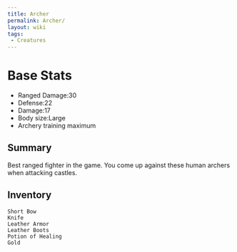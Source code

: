 ```yaml
---
title: Archer
permalink: Archer/
layout: wiki
tags:
 - Creatures
---
```


Base Stats
==========

-   Ranged Damage:30
-   Defense:22
-   Damage:17
-   Body size:Large
-   Archery training maximum

Summary
-------

Best ranged fighter in the game. You come up against these human archers
when attacking castles.

Inventory
---------

`Short Bow`  
`Knife`  
`Leather Armor`  
`Leather Boots`  
`Potion of Healing`  
`Gold`
